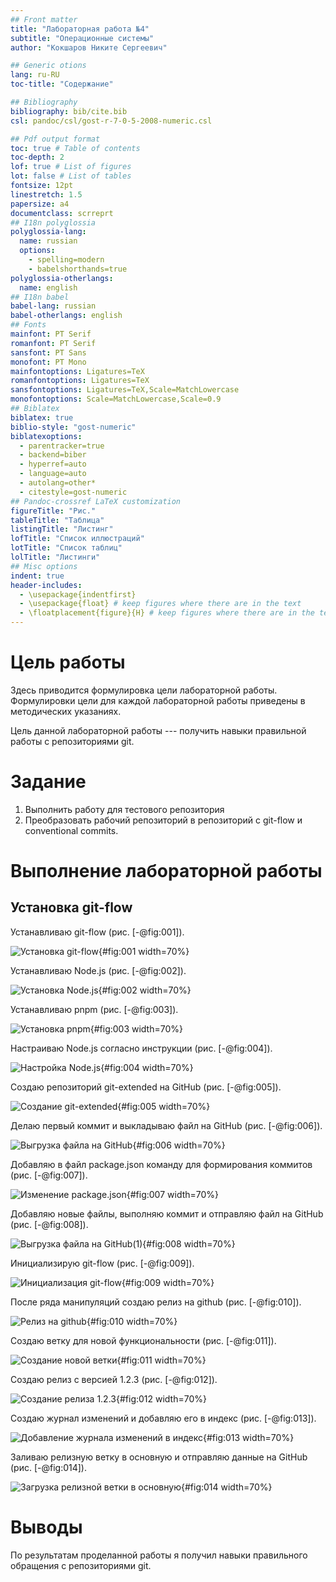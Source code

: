 ```yaml
---
## Front matter
title: "Лабораторная работа №4"
subtitle: "Операционные системы"
author: "Кокшаров Никите Сергеевич"

## Generic otions
lang: ru-RU
toc-title: "Содержание"

## Bibliography
bibliography: bib/cite.bib
csl: pandoc/csl/gost-r-7-0-5-2008-numeric.csl

## Pdf output format
toc: true # Table of contents
toc-depth: 2
lof: true # List of figures
lot: false # List of tables
fontsize: 12pt
linestretch: 1.5
papersize: a4
documentclass: scrreprt
## I18n polyglossia
polyglossia-lang:
  name: russian
  options:
	- spelling=modern
	- babelshorthands=true
polyglossia-otherlangs:
  name: english
## I18n babel
babel-lang: russian
babel-otherlangs: english
## Fonts
mainfont: PT Serif
romanfont: PT Serif
sansfont: PT Sans
monofont: PT Mono
mainfontoptions: Ligatures=TeX
romanfontoptions: Ligatures=TeX
sansfontoptions: Ligatures=TeX,Scale=MatchLowercase
monofontoptions: Scale=MatchLowercase,Scale=0.9
## Biblatex
biblatex: true
biblio-style: "gost-numeric"
biblatexoptions:
  - parentracker=true
  - backend=biber
  - hyperref=auto
  - language=auto
  - autolang=other*
  - citestyle=gost-numeric
## Pandoc-crossref LaTeX customization
figureTitle: "Рис."
tableTitle: "Таблица"
listingTitle: "Листинг"
lofTitle: "Список иллюстраций"
lotTitle: "Список таблиц"
lolTitle: "Листинги"
## Misc options
indent: true
header-includes:
  - \usepackage{indentfirst}
  - \usepackage{float} # keep figures where there are in the text
  - \floatplacement{figure}{H} # keep figures where there are in the text
---
```


# Цель работы

Здесь приводится формулировка цели лабораторной работы. Формулировки
цели для каждой лабораторной работы приведены в методических
указаниях.

Цель данной лабораторной работы --- получить навыки правильной работы с репозиториями git.

# Задание

1. Выполнить работу для тестового репозитория
2. Преобразовать рабочий репозиторий в репозиторий с git-flow и conventional commits.

# Выполнение лабораторной работы

## Установка git-flow

Устанавливаю git-flow (рис. [-@fig:001]).

![Установка git-flow](image/1.png){#fig:001 width=70%}

Устанавливаю Node.js (рис. [-@fig:002]).

![Установка Node.js](image/2.png){#fig:002 width=70%}

Устанавливаю pnpm (рис. [-@fig:003]).

![Установка pnpm](image/3.png){#fig:003 width=70%}

Настраиваю Node.js согласно инструкции (рис. [-@fig:004]).

![Настройка Node.js](image/4.png){#fig:004 width=70%}

Создаю репозиторий git-extended на GitHub (рис. [-@fig:005]).

![Создание git-extended](image/5.png){#fig:005 width=70%}

Делаю первый коммит и выкладываю файл на GitHub (рис. [-@fig:006]).

![Выгрузка файла на GitHub](image/6.png){#fig:006 width=70%}

Добавляю в файл package.json команду для формирования коммитов (рис. [-@fig:007]).

![Изменение package.json](image/7.png){#fig:007 width=70%}

Добавляю новые файлы, выполняю коммит и отправляю файл на GitHub (рис. [-@fig:008]).

![Выгрузка файла на GitHub(1)](image/8.png){#fig:008 width=70%}

Инициализирую git-flow (рис. [-@fig:009]).

![Инициализация git-flow](image/9.png){#fig:009 width=70%}

После ряда манипуляций создаю релиз на github (рис. [-@fig:010]).

![Релиз на github](image/10.png){#fig:010 width=70%}

Создаю ветку для новой функциональности (рис. [-@fig:011]).

![Создание новой ветки](image/11.png){#fig:011 width=70%}

Создаю релиз с версией 1.2.3 (рис. [-@fig:012]).

![Создание релиза 1.2.3](image/12.png){#fig:012 width=70%}

Создаю журнал изменений и добавляю его в индекс (рис. [-@fig:013]).

![Добавление журнала изменений в индекс](image/13.png){#fig:013 width=70%}

Заливаю релизную ветку в основную и отправляю данные на GitHub (рис. [-@fig:014]).

![Загрузка релизной ветки в основную](image/14.png){#fig:014 width=70%}

# Выводы

По результатам проделанной работы я получил навыки правильного обращения с репозиториями git.
